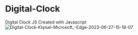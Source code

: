 # Digital-Clock
Digital Clock JS
Created with Javascript
![Digital-Clock-Kişisel-Microsoft_-Edge-2023-06-27-15-18-07](https://github.com/botanbrk/Digital-Clock/assets/129686736/ab93d027-8969-4483-81cc-67f4ed3966cb)
